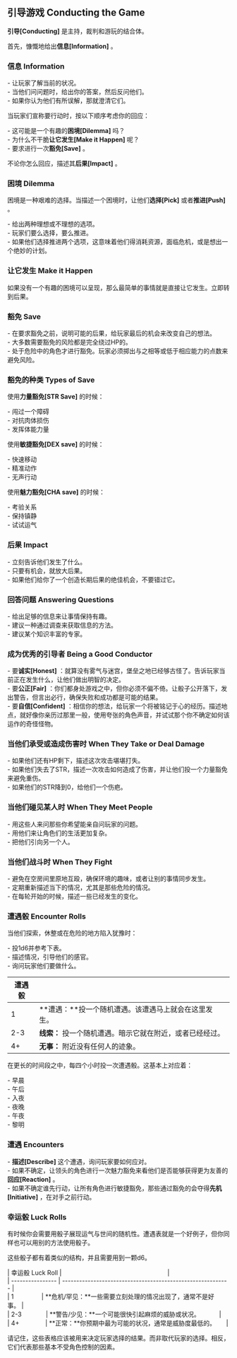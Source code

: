 ## 引导游戏 Conducting the Game  
  
**引导[Conducting]** 是主持，裁判和游玩的结合体。  
  
首先，慷慨地给出**信息[Information]** 。  
  
### 信息 Information  
  
- 让玩家了解当前的状况。  
- 当他们问问题时，给出你的答案，然后反问他们。  
- 如果你认为他们有所误解，那就澄清它们。  
  
当玩家们宣称要行动时，按以下顺序考虑你的回应：  
  
- 这可能是一个有趣的**困境[Dilemma]** 吗？  
- 为什么不干脆**让它发生[Make it Happen]** 呢？  
- 要求进行一次**豁免[Save]** 。  
  
不论你怎么回应，描述其**后果[Impact]** 。  
  
### 困境 Dilemma  
  
困境是一种艰难的选择。当描述一个困境时，让他们**选择[Pick]** 或者**推进[Push]** 。  
  
- 给出两种理想或不理想的选项。  
- 玩家们要么选择，要么推进。  
- 如果他们选择推进两个选项，这意味着他们得消耗资源，面临危机，或是想出一个绝妙的计划。  
  
### 让它发生 Make it Happen  
  
如果没有一个有趣的困境可以呈现，那么最简单的事情就是直接让它发生。立即转到后果。  
  
### 豁免 Save  
  
- 在要求豁免之前，说明可能的后果，给玩家最后的机会来改变自己的想法。  
- 大多数需要豁免的风险都是完全绕过HP的。  
- 处于危险中的角色才进行豁免。玩家必须掷出与之相等或低于相应能力的点数来避免风险。  
  
### 豁免的种类 Types of Save  
  
使用**力量豁免[STR Save]** 的时候：  
  
- 闯过一个障碍  
- 对抗肉体损伤  
- 发挥体能力量  
  
使用**敏捷豁免[DEX save]** 的时候：  
  
- 快速移动  
- 精准动作  
- 无声行动  
  
使用**魅力豁免[CHA save]** 的时候：  
  
- 考验关系  
- 保持镇静  
- 试试运气  
  
### 后果 Impact  
  
- 立刻告诉他们发生了什么。  
- 只要有机会，就放大后果。  
- 如果他们给你了一个创造长期后果的绝佳机会，不要错过它。  
  
### 回答问题 Answering Questions  
  
- 给出足够的信息来让事情保持有趣。  
- 建议一种通过调查来获取信息的方法。  
- 建议某个知识丰富的专家。  
  
### 成为优秀的引导者 Being a Good Conductor  
  
- 要**诚实[Honest]** ：就算没有雾气与迷宫，堡垒之地已经够古怪了。告诉玩家当前正在发生什么，让他们做出明智的决定。  
- 要**公正[Fair]** ：你们都身处游戏之中，但你必须不偏不倚。让骰子公开落下，发出警告，但言出必行，确保失败和成功都是可能的结果。  
- 要**自信[Confident]** ：相信你的想法，给玩家一个将被铭记于心的经历。描述地点，就好像你亲历过那里一般，使用夸张的角色声音，并试试那个你不确定如何该运作的奇怪怪物。  
  
### 当他们承受或造成伤害时 When They Take or Deal Damage  
  
- 如果他们还有HP剩下，描述这次攻击堪堪打失。  
- 如果他们失去了STR，描述一次攻击如何造成了伤害，并让他们投一个力量豁免来避免重伤。  
- 如果他们的STR降到0，给他们一个伤疤。  
  
### 当他们碰见某人时 When They Meet People  
  
- 用这些人来问那些你希望能亲自问玩家的问题。  
- 用他们来让角色们的生活更加复杂。  
- 把他们引向另一个人。  
  
### 当他们战斗时 When They Fight  
  
- 避免在空房间里原地互殴，确保环境的趣味，或者让别的事情同步发生。  
- 定期重新描述当下的情况，尤其是那些危险的情况。  
- 在每轮开始的时候，描述一些已经发生的变化。  
  
### 遭遇骰 Encounter Rolls  
  
当他们探索，休整或在危险的地方陷入犹豫时：  
  
- 投1d6并参考下表。  
- 描述情况，引导他们的感官。  
- 询问玩家他们要做什么。  
  
| 遭遇骰 |                                                           |
| ------ | --------------------------------------------------------- |
| 1      | **遭遇：**投一个随机遭遇。该遭遇马上就会在这里发生。      |
| 2-3    | **线索：** 投一个随机遭遇。暗示它就在附近，或者已经经过。 |
| 4+     | **无事：** 附近没有任何人的迹象。                         |
  
在更长的时间段之中，每四个小时投一次遭遇骰。这基本上对应着：  
  
- 早晨  
- 午后  
- 入夜  
- 夜晚  
- 午夜  
- 黎明  
  
### 遭遇 Encounters  
  
- **描述[Describe]** 这个遭遇，询问玩家要如何应对。  
- 如果不确定，让领头的角色进行一次魅力豁免来看他们是否能够获得更为友善的**回应[Reaction]** 。  
- 如果不确定谁先行动，让所有角色进行敏捷豁免，那些通过豁免的会夺得**先机[Initiative]** ，在对手之前行动。  
  
### 幸运骰 Luck Rolls  
  
有时候你会需要用骰子展现运气与世间的随机性。遭遇表就是一个好例子，但你同样也可以用别的方法使用骰子。  
  
这些骰子都有着类似的结构，并且需要用到一颗d6。  
  
| 幸运骰 Luck Roll |                                                             |  
| ---------------- | ----------------------------------------------------------- |  
| 1                | **危机/罕见：**一些需要立刻处理的情况出现了，通常不是好事。 |  
| 2-3              | **警告/少见：**一个可能很快引起麻烦的威胁或状况。           |  
| 4+               | **正常：**你预期中最为可能的状况，通常是威胁度最低的。      |  
  
请记住，这些表格应该被用来决定玩家选择的结果。而非取代玩家的选择。相反，它们代表那些基本不受角色控制的因素。